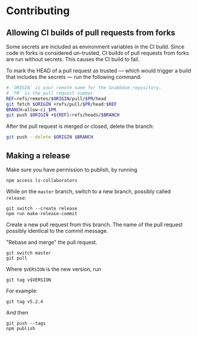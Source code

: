 # Contributing

## Allowing CI builds of pull requests from forks

Some secrets are included as environment variables in the CI build.
Since code in forks is considered un-trusted,
CI builds of pull requests from forks are run without secrets.
This causes the CI build to fail.

To mark the HEAD of a pull request as trusted
— which would trigger a build that includes the secrets —
run the following command:

```sh
# `ORIGIN` is your remote name for the Snabbdom repository.
# `PR` is the pull request number
REF=refs/remotes/$ORIGIN/pull/$PR/head
git fetch $ORIGIN +refs/pull/$PR/head:$REF
BRANCH=allow-ci_$PR
git push $ORIGIN +${REF}:refs/heads/$BRANCH
```

After the pull request is merged or closed, delete the branch:

```sh
git push --delete $ORIGIN $BRANCH
```

## Making a release

Make sure you have permission to publish, by running

    npm access ls-collaborators

While on the `master` branch, switch to a new branch, possibly called `release`:

    git switch --create release
    npm run make-release-commit

Create a new pull request from this branch. The name of the pull request possibly identical to the commit message.

"Rebase and merge" the pull request.

    git switch master
    git pull

Where `$VERSION` is the new version, run

    git tag v$VERSION

For example:

    git tag v5.2.4

And then

    git push --tags
    npm publish
